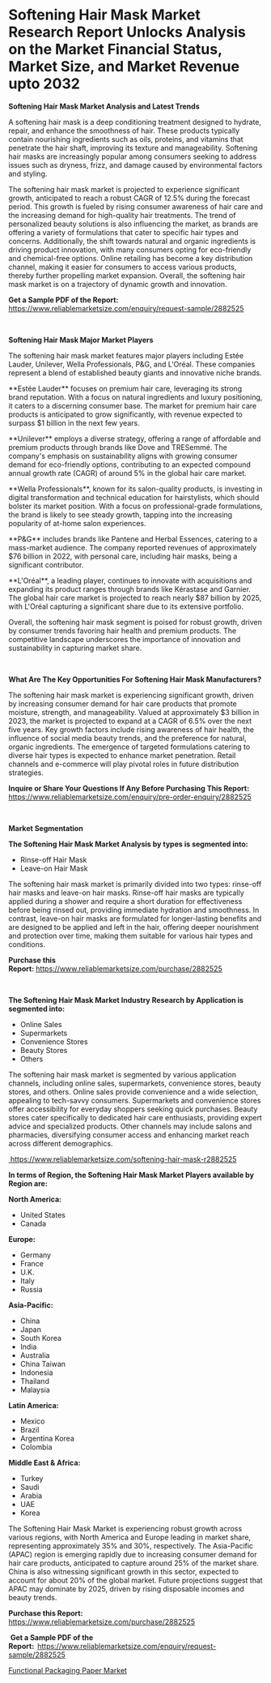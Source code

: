 <p><h1>Softening Hair Mask Market Research Report Unlocks Analysis on the Market Financial Status, Market Size, and Market Revenue upto 2032</h1></p><p><strong>Softening Hair Mask Market Analysis and Latest Trends</strong></p>
<p><p>A softening hair mask is a deep conditioning treatment designed to hydrate, repair, and enhance the smoothness of hair. These products typically contain nourishing ingredients such as oils, proteins, and vitamins that penetrate the hair shaft, improving its texture and manageability. Softening hair masks are increasingly popular among consumers seeking to address issues such as dryness, frizz, and damage caused by environmental factors and styling.</p><p>The softening hair mask market is projected to experience significant growth, anticipated to reach a robust CAGR of 12.5% during the forecast period. This growth is fueled by rising consumer awareness of hair care and the increasing demand for high-quality hair treatments. The trend of personalized beauty solutions is also influencing the market, as brands are offering a variety of formulations that cater to specific hair types and concerns. Additionally, the shift towards natural and organic ingredients is driving product innovation, with many consumers opting for eco-friendly and chemical-free options. Online retailing has become a key distribution channel, making it easier for consumers to access various products, thereby further propelling market expansion. Overall, the softening hair mask market is on a trajectory of dynamic growth and innovation.</p></p>
<p><strong>Get a Sample PDF of the Report:&nbsp;</strong> <a href="https://www.reliablemarketsize.com/enquiry/request-sample/2882525?utm_campaign=1103&utm_medium=2&utm_source=Github&utm_content=ia&utm_term=13032025&utm_id=softening-hair-mask">https://www.reliablemarketsize.com/enquiry/request-sample/2882525</a></p>
<p>&nbsp;</p>
<p><strong>Softening Hair Mask Major Market Players</strong></p>
<p><p>The softening hair mask market features major players including Estée Lauder, Unilever, Wella Professionals, P&G, and L'Oréal. These companies represent a blend of established beauty giants and innovative niche brands.</p><p>**Estée Lauder** focuses on premium hair care, leveraging its strong brand reputation. With a focus on natural ingredients and luxury positioning, it caters to a discerning consumer base. The market for premium hair care products is anticipated to grow significantly, with revenue expected to surpass $1 billion in the next few years.</p><p>**Unilever** employs a diverse strategy, offering a range of affordable and premium products through brands like Dove and TRESemmé. The company's emphasis on sustainability aligns with growing consumer demand for eco-friendly options, contributing to an expected compound annual growth rate (CAGR) of around 5% in the global hair care market.</p><p>**Wella Professionals**, known for its salon-quality products, is investing in digital transformation and technical education for hairstylists, which should bolster its market position. With a focus on professional-grade formulations, the brand is likely to see steady growth, tapping into the increasing popularity of at-home salon experiences.</p><p>**P&G** includes brands like Pantene and Herbal Essences, catering to a mass-market audience. The company reported revenues of approximately $76 billion in 2022, with personal care, including hair masks, being a significant contributor.</p><p>**L'Oréal**, a leading player, continues to innovate with acquisitions and expanding its product ranges through brands like Kérastase and Garnier. The global hair care market is projected to reach nearly $87 billion by 2025, with L'Oréal capturing a significant share due to its extensive portfolio.</p><p>Overall, the softening hair mask segment is poised for robust growth, driven by consumer trends favoring hair health and premium products. The competitive landscape underscores the importance of innovation and sustainability in capturing market share.</p></p>
<p>&nbsp;</p>
<p><strong>What Are The Key Opportunities For Softening Hair Mask Manufacturers?</strong></p>
<p><p>The softening hair mask market is experiencing significant growth, driven by increasing consumer demand for hair care products that promote moisture, strength, and manageability. Valued at approximately $3 billion in 2023, the market is projected to expand at a CAGR of 6.5% over the next five years. Key growth factors include rising awareness of hair health, the influence of social media beauty trends, and the preference for natural, organic ingredients. The emergence of targeted formulations catering to diverse hair types is expected to enhance market penetration. Retail channels and e-commerce will play pivotal roles in future distribution strategies.</p></p>
<p><strong>Inquire or Share Your Questions If Any Before Purchasing This Report:</strong> <a href="https://www.reliablemarketsize.com/enquiry/pre-order-enquiry/2882525?utm_campaign=1103&utm_medium=2&utm_source=Github&utm_content=ia&utm_term=13032025&utm_id=softening-hair-mask">https://www.reliablemarketsize.com/enquiry/pre-order-enquiry/2882525</a></p>
<p>&nbsp;</p>
<p><strong>Market Segmentation</strong></p>
<p><strong>The Softening Hair Mask Market Analysis by types is segmented into:</strong></p>
<p><ul><li>Rinse-off Hair Mask</li><li>Leave-on Hair Mask</li></ul></p>
<p><p>The softening hair mask market is primarily divided into two types: rinse-off hair masks and leave-on hair masks. Rinse-off hair masks are typically applied during a shower and require a short duration for effectiveness before being rinsed out, providing immediate hydration and smoothness. In contrast, leave-on hair masks are formulated for longer-lasting benefits and are designed to be applied and left in the hair, offering deeper nourishment and protection over time, making them suitable for various hair types and conditions.</p></p>
<p><strong>Purchase this Report:&nbsp;</strong><a href="https://www.reliablemarketsize.com/purchase/2882525?utm_campaign=1103&utm_medium=2&utm_source=Github&utm_content=ia&utm_term=13032025&utm_id=softening-hair-mask">https://www.reliablemarketsize.com/purchase/2882525</a></p>
<p>&nbsp;</p>
<p><strong>The Softening Hair Mask Market Industry Research by Application is segmented into:</strong></p>
<p><ul><li>Online Sales</li><li>Supermarkets</li><li>Convenience Stores</li><li>Beauty Stores</li><li>Others</li></ul></p>
<p><p>The softening hair mask market is segmented by various application channels, including online sales, supermarkets, convenience stores, beauty stores, and others. Online sales provide convenience and a wide selection, appealing to tech-savvy consumers. Supermarkets and convenience stores offer accessibility for everyday shoppers seeking quick purchases. Beauty stores cater specifically to dedicated hair care enthusiasts, providing expert advice and specialized products. Other channels may include salons and pharmacies, diversifying consumer access and enhancing market reach across different demographics.</p></p>
<p><a href="https://www.reliablemarketsize.com/softening-hair-mask-r2882525?utm_campaign=1103&utm_medium=2&utm_source=Github&utm_content=ia&utm_term=13032025&utm_id=softening-hair-mask">&nbsp;https://www.reliablemarketsize.com/softening-hair-mask-r2882525</a></p>
<p><strong>In terms of Region, the Softening Hair Mask Market Players available by Region are:</strong></p>
<p>
    <p> <strong> North America: </strong>
        <ul>
            <li>United States</li>
            <li>Canada</li>
        </ul>
        </p> 
    <p> <strong> Europe: </strong>
        <ul>
            <li>Germany</li>
            <li>France</li>
            <li>U.K.</li>
            <li>Italy</li>
            <li>Russia</li>
        </ul>
        </p> 
    <p> <strong> Asia-Pacific: </strong>
        <ul>
            <li>China</li>
            <li>Japan</li>
            <li>South Korea</li>
            <li>India</li>
            <li>Australia</li>
            <li>China Taiwan</li>
            <li>Indonesia</li>
            <li>Thailand</li>
            <li>Malaysia</li>
        </ul>
        </p> 
    <p> <strong> Latin America: </strong>
        <ul>
            <li>Mexico</li>
            <li>Brazil</li>
            <li>Argentina Korea</li>
            <li>Colombia</li>
        </ul>
        </p> 
    <p> <strong> Middle East & Africa: </strong>
        <ul>
            <li>Turkey</li>
            <li>Saudi</li>
            <li>Arabia</li>
            <li>UAE</li>
            <li>Korea</li>
        </ul>
    </p>
    </p>
<p><p>The Softening Hair Mask Market is experiencing robust growth across various regions, with North America and Europe leading in market share, representing approximately 35% and 30%, respectively. The Asia-Pacific (APAC) region is emerging rapidly due to increasing consumer demand for hair care products, anticipated to capture around 25% of the market share. China is also witnessing significant growth in this sector, expected to account for about 20% of the global market. Future projections suggest that APAC may dominate by 2025, driven by rising disposable incomes and beauty trends.</p></p>
<p><strong>Purchase this Report: </strong><a href="https://www.reliablemarketsize.com/purchase/2882525?utm_campaign=1103&utm_medium=2&utm_source=Github&utm_content=ia&utm_term=13032025&utm_id=softening-hair-mask">https://www.reliablemarketsize.com/purchase/2882525</a></p>
<p>&nbsp;<strong>Get a Sample PDF of the Report:&nbsp;&nbsp;</strong><a href="https://www.reliablemarketsize.com/enquiry/request-sample/2882525?utm_campaign=1103&utm_medium=2&utm_source=Github&utm_content=ia&utm_term=13032025&utm_id=softening-hair-mask">https://www.reliablemarketsize.com/enquiry/request-sample/2882525</a></p>
<p><strong></strong></p>
<p><p><a href="https://github.com/gdfhhhj/Market-Research-Report-List-7/blob/main/functional-packaging-paper-market.md?utm_campaign=1103&utm_medium=2&utm_source=Github&utm_content=ia&utm_term=13032025&utm_id=softening-hair-mask">Functional Packaging Paper Market</a></p></p>